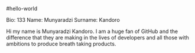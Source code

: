 #hello-world

Bio: 133
Name: Munyaradzi 
Surname: Kandoro

Hi my name is Munyaradzi Kandoro. I am a huge fan of GitHub and the difference that they are making in the lives of developers and all those with ambitions to produce breath taking products.
